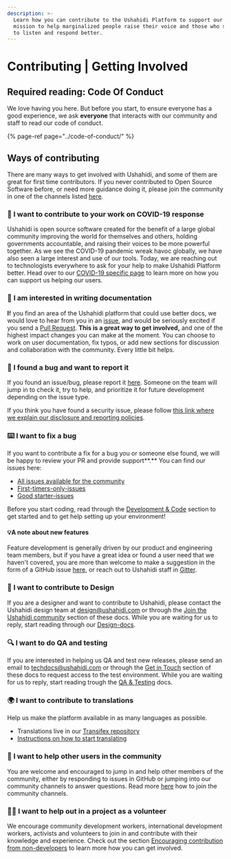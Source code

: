 ```yaml
---
description: >-
  Learn how you can contribute to the Ushahidi Platform to support our shared
  mission to help marginalized people raise their voice and those who serve them
  to listen and respond better.
---
```


# Contributing \| Getting Involved

## **Required reading: Code Of Conduct**

We love having you here. But before you start, to ensure everyone has a good experience, we ask **everyone** that interacts with our community and staff to read our code of conduct.

{% page-ref page="../code-of-conduct/" %}

## **Ways of contributing**

There are many ways to get involved with Ushahidi, and some of them are great for first time contributors. If you never contributed to Open Source Software before, or need more guidance doing it, please join the community in one of the channels listed [here](../get-in-touch.md).

### 🦠 I want to contribute to your work on COVID-19 response

Ushahidi is open source software created for the benefit of a large global community improving the world for themselves and others, holding governments accountable, and raising their voices to be more powerful together. As we see the COVID-19 pandemic wreak havoc globally, we have also seen a large interest and use of our tools. Today, we are reaching out to technologists everywhere to ask for your help to make Ushahidi Platform better. Head over to our [COVID-19 specific page](covid.md) to learn more on how you can support us helping our users.

### 📝 **I am interested in writing documentation**

**I**f you find an area of the Ushahidi platform that could use better docs, we would love to hear from you in an [issue](https://github.com/ushahidi/platform/issues/new/choose), and would be seriously excited if you send a [Pull Request](https://github.com/ushahidi/platform/compare). **This is a great way to get involved,** and one of the highest impact changes you can make at the moment. You can choose to work on user documentation, fix typos, or add new sections for discussion and collaboration with the community. Every little bit helps.

### 🐛 I found a bug and want to r**eport it**

If you found an issue/bug, please report it [here](https://github.com/ushahidi/platform/issues). Someone on the team will jump in to check it, try to help, and prioritize it for future development depending on the issue type.

If you think you have found a security issue, please follow [this link where we explain our disclosure and reporting policies](https://www.ushahidi.com/security).

### ⌨️ **I want to fix a bug**

If you want to contribute a fix for a bug you or someone else found, we will be happy to review your PR and provide support**.** You can find our issues here:

* [All issues available for the community](https://github.com/ushahidi/platform/issues?q=is%3Aopen+is%3Aissue+label%3A%22Community+Task%22)
* [First-timers-only-issues](https://github.com/ushahidi/platform/issues?q=is%3Aopen+is%3Aissue+label%3Afirst-timers-only)
* [Good starter-issues](https://github.com/ushahidi/platform/issues?q=is%3Aopen+is%3Aissue+label%3Agood-first-issue)

Before you start coding, read through the [Development & Code](../development-and-code/getting-started.md) section to get started and to get help setting up your environment!

#### 💡A note about n**ew features**

Feature development is generally driven by our product and engineering team members, but if you have a great idea or found a user need that we haven't covered, you are more than welcome to make a suggestion in the form of a GitHub issue [here](https://github.com/ushahidi/platform/issues), or reach out to Ushahidi staff in [Gitter](https://gitter.im/ushahidi/Community).

### 🎨 I want to contribute to Design

If you are a designer and want to contribute to Ushahidi, please contact the Ushahidi design team at [design@ushahidi.com](mailto:%20design@ushahidi.com) or through the [Join the Ushahidi community](../get-in-touch.md) section of these docs. While you are waiting for us to reply, start reading through our [Design-docs](../design/design-process.md).

### 🔍 I want to do QA and testing

If you are interested in helping us QA and test new releases, please send an email to [techdocs@ushahidi.com](mailto:techdocs@ushahidi.com) or through the [Get in Touch](https://docs.ushahidi.com/platform-developer-documentation/get-in-touch) section of these docs to request access to the test environment. While you are waiting for us to reply, start reading trough the [QA & Testing](../qa-and-testing/the-qa-process.md) docs.

### 🌍 I want to contribute to translations

Help us make the platform available in as many languages as possible.

* Translations live in our [Transifex repository](https://transifex.com/ushahidi/ushahidi-v3/)
* [Instructions on how to start translating](../translation/software-localization-and-translation.md)

### 💁 I want to h**elp other users in the community**

You are welcome and encouraged to jump in and help other members of the community, either by responding to issues in GitHub or jumping into our community channels to answer questions. Read more [here](../get-in-touch.md) how to join the community channels.

### 👨‍💻 I want to help out in a project as a volunteer

We encourage community development workers, international development workers, activists and volunteers to join in and contribute with their knowledge and experience. Check out the section [Encouraging contribution from non-developers](encouraging-contribution-from-non-developers.md) to learn more how you can get involved.

